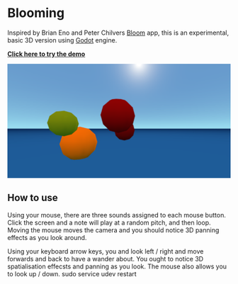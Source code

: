 # Blooming

Inspired by Brian Eno and Peter Chilvers [Bloom](https://apps.apple.com/us/app/bloom/id292792586) app, this is an experimental, basic 3D version using [Godot](https://godotengine.org/) engine.

**[Click here to try the demo](https://dmgarland.github.io/blooming/)**

![Screenshot with some visible notes](screenshots/demo.png)

## How to use

Using your mouse, there are three sounds assigned to each mouse button. Click the screen and a note will play at a random pitch, and then loop. Moving the mouse moves the camera and you should notice 3D panning effects as you look around.

Using your keyboard arrow keys, you and look left / right and move forwards and back to have a wander about. You ought to notice 3D spatialisation effecsts and panning as you look. The mouse also allows you to look up / down.
sudo service udev restart
